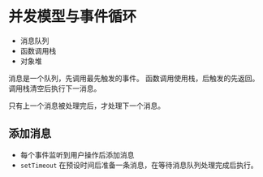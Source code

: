 # 并发模型与事件循环

* 消息队列
* 函数调用栈
* 对象堆

消息是一个队列，先调用最先触发的事件。
函数调用使用栈，后触发的先返回。
调用栈清空后执行下一消息。

只有上一个消息被处理完后，才处理下一个消息。

## 添加消息

* 每个事件监听到用户操作后添加消息
* `setTimeout` 在预设时间后准备一条消息，在等待消息队列处理完成后执行。
